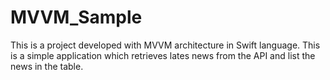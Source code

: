 # MVVM_Sample
This is a project developed with MVVM architecture in Swift language.
This is a simple application which retrieves lates news from the API and list the news in the table.

